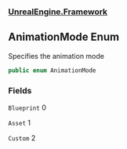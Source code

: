 ### [UnrealEngine.Framework](./UnrealEngine-Framework.md 'UnrealEngine.Framework')
## AnimationMode Enum
Specifies the animation mode  
```csharp
public enum AnimationMode
```
### Fields
<a name='UnrealEngine-Framework-AnimationMode-Blueprint'></a>
`Blueprint` 0  
  
  
<a name='UnrealEngine-Framework-AnimationMode-Asset'></a>
`Asset` 1  
  
  
<a name='UnrealEngine-Framework-AnimationMode-Custom'></a>
`Custom` 2  
  
  
